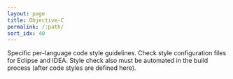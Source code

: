 ```yaml
---
layout: page
title: Objective-C
permalink: /:path/
sort_idx: 40
---
```

Specific per-language code style guidelines. Check style configuration files for Eclipse and IDEA. Style check also must be automated in the build process (after code styles are defined here).

